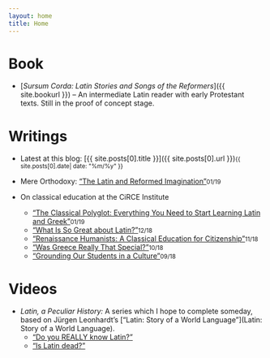 ```yaml
---
layout: home
title: Home
---
```


# Book
- [*Sursum Corda: Latin Stories and Songs of the Reformers*]({{ site.bookurl }}) – An intermediate Latin reader with early Protestant texts. Still in the proof of concept stage.

# Writings
* Latest at this blog: [{{ site.posts[0].title }}]({{ site.posts[0].url }})<small class="post-date">{{ site.posts[0].date| date: "%m/%y" }}</small>

* Mere Orthodoxy: [“The Latin and Reformed Imagination”](https://mereorthodoxy.com/latin-reformed-imagination/)<small class="post-date">01/19</small>

* On classical education at the CiRCE Institute
    - [“The Classical Polyglot: Everything You Need to Start Learning Latin and Greek”](https://www.circeinstitute.org/blog/classical-polyglot-everything-you-need-start-learning-latin-and-greek)<small class="post-date">01/19</small>
    - [“What Is So Great about Latin?”](https://www.circeinstitute.org/blog/what-so-great-about-latin)<small class="post-date">12/18</small>
    - [“Renaissance Humanists: A Classical Education for Citizenship”](https://www.circeinstitute.org/blog/renaissance-humanists-classical-education-citizenship)<small class="post-date">11/18</small>
    - [“Was Greece Really That Special?”](https://www.circeinstitute.org/blog/was-greece-really-special)<small class="post-date">10/18</small>
    - [“Grounding Our Students in a Culture”](https://www.circeinstitute.org/blog/grounding-our-students-culture)<small class="post-date">09/18</small>

# Videos
* *Latin, a Peculiar History:* A series which I hope to complete someday, based on Jürgen Leonhardt’s [“Latin: Story of a World Language”](Latin: Story of a World Language).
    - [“Do you REALLY know Latin?”](https://www.youtube.com/watch?v=AT0U5BJ19aM&list=PLqvZZdoCdlTu63N-cVAPR7WfEbkB6EEoE)
    - [“Is Latin dead?”](https://www.youtube.com/watch?v=JdFAFfYdkoQ&list=PLqvZZdoCdlTu63N-cVAPR7WfEbkB6EEoE)